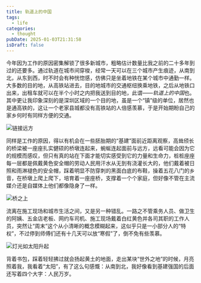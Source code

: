```yaml
---
title: 轨道上的中国
tags:
  - life
categories:
  - thought
pubDate: 2025-01-03T21:31:58
isDraft: false
---
```

今年因为工作的原因密集解锁了很多新城市，粗略估计数量比我之前的二十多年到过的还要多。通过轨道在城市间穿梭，经常一天可以在三个城市产生痕迹，从南到北，从东到西，时不时会有种恍惚感，仿佛只是坐着地铁在某个城市中通勤一样。大多数的目的地，从高铁站进去，目的地城市的交通枢纽换乘地铁，之后从地铁口出来，出租车就可以在半个小时之内把我送到目的地，此谓——*轨道上的中国*也。其中更让我印象深刻的是深圳区域的一个目的地，虽是一个“镇”级的单位，居然也是通高铁的，这让一个老家县城都没有高铁站的人倍感羡慕，于是开始期盼自己的家乡何时有同样方便的交通。

![链接远方](https://static.chenyuhang.cn/posts/thoughts/china-on-the-rails/oh-bridge.webp)

同样是工作的原因，得以有机会在一些胚胎期的“基建”面前近距离观察，高耸颀长的桥梁被一座座扎实健硕的桥墩连起来，蜿蜒连起面前与远方，远看可能会因为它的规模而感叹，但只有真的站在下面才能切实感受到它的力量和生命力，桩桩座座每一层都是佩戴黄色安全帽的劳动人民用汗水从无到有浇灌长大的，他们戴着被日照和雨淋褪色的安全帽，踩着明显不防穿刺的黑面白底的布鞋，操着五花八门的乡音，在桥墩上爬上爬下，培育着一座座桥，支撑着一个个家庭，但好像不管在主流媒介还是自媒体上他们都像隐身了一样。

![桥之上](https://static.chenyuhang.cn/posts/thoughts/china-on-the-rails/on-the-bridge.webp)

流离在施工现场和城市生活之间，又是另一种错乱。一路之不管乘务人员、做卫生的阿姨、五金店老板、网约车司机、施工现场戴着白红黄色并各司其职的工作人员，突然让“周末”这个从小清晰的概念模糊起来，这似乎只是一小部分人的“特权”，不过停到师傅们还有十几天可以放“寒假”了，倒不免有些羡慕。

![灯光如太阳升起](https://static.chenyuhang.cn/posts/thoughts/china-on-the-rails/light-like-sunrise.webp)

背着书包，踩着轻轻拂过就会扬起黄土的地面，走出某块“世外之地”的时候，月亮照着我，我看着“太阳”，有了这么句感慨：从南到北，我好像看到基建强国的后面还写着四个大字：人民万岁。


